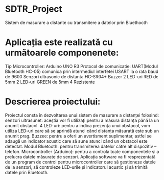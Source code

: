 # SDTR_Project
Sistem de masurare a distante cu transmitere a datelor prin Bluethooth

# Aplicația este realizată cu următoarele componenete:
Tip Microcontroller: Arduino UNO R3
Protocol de comunicatie: UART(Modul Bluetooth HC-05) comunica prin intermediul interfetei USART la o rata baud de 9600
Senzori ultrasonic de distanta HC-SR04+
Buzzer
2 LED-uri RED de 5mm
2 LED-uri GREEN de 5mm
4 Rezistente

# Descrierea proiectului:
Proiectul consta în dezvoltarea unui sistem de masurare a distanței folosind: senzori ultrasunet: aceștia vor fi utilizați pentru a măsura distanța până la un anumit obstacol. 4 LED-uri: pentru a indica prezența unui obstacol, vom utiliza LED-uri care să se aprindă atunci când distanța măsurată este sub un anumit prag. Buzzee: pentru a oferi un avertisment suplimentar, astfel se adaugă un indicator acustic care să sune atunci când un obstacol este detectat. Modul Bluetooth: pentru transmiterea datelor către alt dispozitiv – telefon. Microcontroller (Arduino): pentru a controla toate componentele și a prelucra datele măsurate de senzori. Aplicația software va fi resprezentată de un program de control pentru microcontroller care să gestioneze datele de la senzori, să controleze LED-urile și indicatorul acustic și să trimită datele prin Bluetooth.

